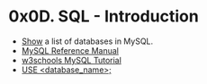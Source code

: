 # 0x0D. SQL - Introduction

- [Show](https://phoenixnap.com/kb/how-to-list-all-databases-mysql#:~:text=To%20show%20all%20databases%20in%20MySQL%2C%20follow%20the,3%203.%20Alternatively%2C%20show%20the%20database%20schemas%20with%3A) a list of databases in MySQL.
- [MySQL Reference Manual](https://dev.mysql.com/doc/refman/8.0/en/)
- [w3schools MySQL Tutorial](https://www.w3schools.com/mysql/default.asp)
- [USE <database_name>;](https://stackoverflow.com/a/4005425)

